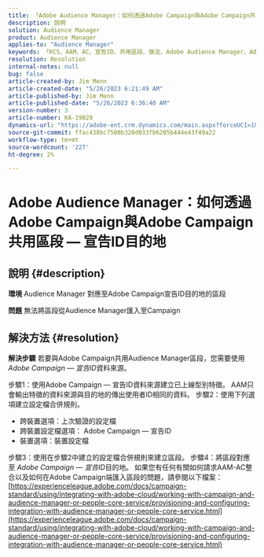 ```yaml
---
title: 「Adobe Audience Manager：如何透過Adobe Campaign與Adobe Campaign共用區段 — 宣告ID目的地」
description: 說明
solution: Audience Manager
product: Audience Manager
applies-to: "Audience Manager"
keywords: 「KCS、AAM、AC、宣告ID、共用區段、做法、Adobe Audience Manager、Adobe Campaign、宣告ID目的地」
resolution: Resolution
internal-notes: null
bug: false
article-created-by: Jim Menn
article-created-date: "5/26/2023 6:21:49 AM"
article-published-by: Jim Menn
article-published-date: "5/26/2023 6:36:40 AM"
version-number: 3
article-number: KA-19029
dynamics-url: "https://adobe-ent.crm.dynamics.com/main.aspx?forceUCI=1&pagetype=entityrecord&etn=knowledgearticle&id=2d476096-8dfb-ed11-8849-6045bd006079"
source-git-commit: ffac438bc7500b328d033fb6205b444e43f49a22
workflow-type: tm+mt
source-wordcount: '227'
ht-degree: 2%

---
```


# Adobe Audience Manager：如何透過Adobe Campaign與Adobe Campaign共用區段 — 宣告ID目的地

## 說明 {#description}


<b>環境</b>
Audience Manager 對應至Adobe Campaign宣告ID目的地的區段

<b>問題</b>
無法將區段從Audience Manager匯入至Campaign


## 解決方法 {#resolution}


<b>解決步驟</b>
若要與Adobe Campaign共用Audience Manager區段，您需要使用*Adobe Campaign — 宣告ID*&#x200B;資料來源。

步驟1：使用Adobe Campaign — 宣告ID資料來源建立已上線型別特徵。
AAM只會輸出特徵的資料來源與目的地的傳出使用者ID相同的資料。
步驟2：使用下列選項建立設定檔合併規則。

- 跨裝置選項：上次驗證的設定檔
- 跨裝置設定檔選項： Adobe Campaign — 宣告ID
- 裝置選項：裝置設定檔


步驟3：使用在步驟2中建立的設定檔合併規則來建立區段。
步驟4：將區段對應至 *Adobe Campaign — 宣告ID*目的地。
如果您有任何有關如何請求AAM-AC整合以及如何在Adobe Campaign端匯入區段的問題，請參閱以下檔案： [https://experienceleague.adobe.com/docs/campaign-standard/using/integrating-with-adobe-cloud/working-with-campaign-and-audience-manager-or-people-core-service/provisioning-and-configuring-integration-with-audience-manager-or-people-core-service.html](https://experienceleague.adobe.com/docs/campaign-standard/using/integrating-with-adobe-cloud/working-with-campaign-and-audience-manager-or-people-core-service/provisioning-and-configuring-integration-with-audience-manager-or-people-core-service.html)
